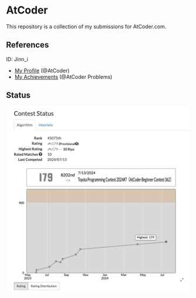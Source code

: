 # AtCoder
This repository is a collection of my submissions for AtCoder.com.

## References
ID: Jinn_i
- [My Profile](https://atcoder.jp/users/Jinn_i) (@AtCoder)
- [My Achievements](https://kenkoooo.com/atcoder/#/table/Jinn_i) (@AtCoder Problems)

## Status
![screenshot of progress](https://github.com/yuki-jinnouchi/atcoder/blob/main/Status_2024-07-23.png)
